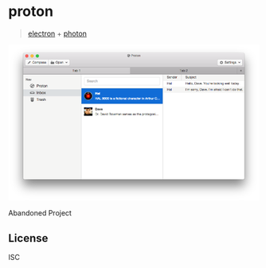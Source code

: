 # proton

> [electron](https://github.com/atom/electron-quick-start) + [photon](https://github.com/connors/photon)

![](screenshot.png)

Abandoned Project

## License

ISC
